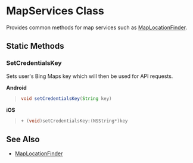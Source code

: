 # MapServices Class

Provides common methods for map services such as [MapLocationFinder](MapLocationFinder-class.md).

## Static Methods

### SetCredentialsKey

Sets user's Bing Maps key which will then be used for API requests.

**Android**

>```java
>void setCredentialsKey(String key)
>```

**iOS**

>```objectivec
>+ (void)setCredentialsKey:(NSString*)key
>```

## See Also

* [MapLocationFinder](MapLocationFinder-class.md)
